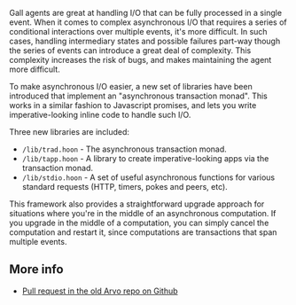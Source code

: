 Gall agents are great at handling I/O that can be fully processed in a single
event. When it comes to complex asynchronous I/O that requires a series of
conditional interactions over multiple events, it's more difficult. In such
cases, handling intermediary states and possible failures part-way though the
series of events can introduce a great deal of complexity. This complexity
increases the risk of bugs, and makes maintaining the agent more difficult.

To make asynchronous I/O easier, a new set of libraries have been introduced
that implement an "asynchronous transaction monad". This works in a similar
fashion to Javascript promises, and lets you write imperative-looking inline
code to handle such I/O.

Three new libraries are included:

- `/lib/trad.hoon` - The asynchronous transaction monad.
- `/lib/tapp.hoon` - A library to create imperative-looking apps via the
  transaction monad.
- `/lib/stdio.hoon` - A set of useful asynchronous functions for various standard
  requests (HTTP, timers, pokes and peers, etc).

This framework also provides a straightforward upgrade approach for situations
where you're in the middle of an asynchronous computation. If you upgrade in the
middle of a computation, you can simply cancel the computation and restart it,
since computations are transactions that span multiple events.

## More info

- [Pull request in the old Arvo repo on Github](https://github.com/urbit/arvo/pull/1183)
